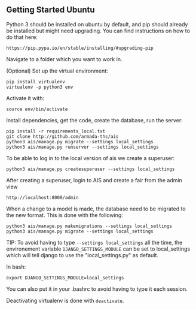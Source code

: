 ## Getting Started Ubuntu
Python 3 should be installed on ubuntu by default, and pip should already be installed but might need upgrading. You can find instructions on how to do that here:

```
https://pip.pypa.io/en/stable/installing/#upgrading-pip
```

Navigate to a folder which you want to work in.

(Optional) Set up the virtual environment:
```
pip install virtualenv
virtualenv -p python3 env
```
Activate it with:
```
source env/bin/activate
```

Install dependencies, get the code, create the database, run the server:
```
pip install -r requirements_local.txt
git clone http://github.com/armada-ths/ais
python3 ais/manage.py migrate --settings local_settings
python3 ais/manage.py runserver --settings local_settings
```

To be able to log in to the local version of ais we create a superuser:
```
python3 ais/manage.py createsuperuser --settings local_settings
```

After creating a superuser, login to AIS and create a fair from the admin view
```
http://localhost:8000/admin
```

When a change to a model is made, the database need to be migrated to the new format. This is done with the following:
```
python3 ais/manage.py makemigrations --settings local_settings
python3 ais/manage.py migrate --settings local_settings
```

TIP: To avoid having to type `--settings local_settings` all the time, the environement variable `DJANGO_SETTINGS_MODULE` can be set to local_settings which will tell django to use the "local_settings.py" as default.

In bash:
```
export DJANGO_SETTINGS_MODULE=local_settings
```
You can also put it in your .bashrc to avoid having to type it each session.

Deactivating virtualenv is done with `deactivate`.
